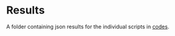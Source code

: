 # Results
A folder containing json results for the individual scripts in [codes](../codes/README.md).